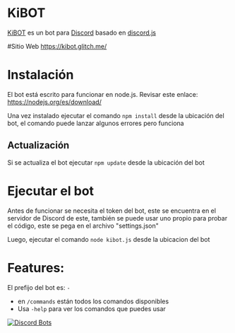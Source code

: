 # KiBOT
[KiBOT](https://kibot.glitch.me) es un bot para [Discord](https://discordapp.com/) basado en [discord.js](https://github.com/hydrabolt/discord.js/)

#Sitio Web
https://kibot.glitch.me/

# Instalación
El bot está escrito para funcionar en node.js. Revisar este enlace: https://nodejs.org/es/download/

Una vez instalado ejecutar el comando `npm install` desde la ubicación del bot, el comando puede lanzar algunos errores pero funciona

## Actualización
Si se actualiza el bot ejecutar `npm update` desde la ubicación del bot

# Ejecutar el bot
Antes de funcionar se necesita el token del bot, este se encuentra en el servidor de Discord de este, también se puede usar uno propio para probar el código, este se pega en el archivo "settings.json"

Luego, ejecutar el comando `node kibot.js` desde la ubicacion del bot

# Features:

El prefijo del bot es: `-`

- en `/commands` están todos los comandos disponibles
- Usa `-help` para ver los comandos que puedes usar

[![Discord Bots](https://discordbots.org/api/widget/361903392005554176.svg)](https://discordbots.org/bot/361903392005554176)
